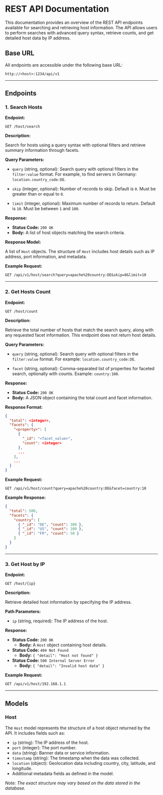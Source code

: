 # REST API Documentation

This documentation provides an overview of the REST API endpoints available for searching and retrieving host information.
The API allows users to perform searches with advanced query syntax, retrieve counts, and get detailed host data by IP address.

## Base URL

All endpoints are accessible under the following base URL:

```
http://<host>:1234/api/v1
```

---

## Endpoints

### 1. Search Hosts

**Endpoint:**

```
GET /host/search
```

**Description:**

Search for hosts using a query syntax with optional filters and retrieve summary information through facets.

**Query Parameters:**

- `query` (string, optional): Search query with optional filters in the `filter:value` format. For example, to find servers in Germany: `location.country_code:DE`.

- `skip` (integer, optional): Number of records to skip. Default is `0`. Must be greater than or equal to `0`.

- `limit` (integer, optional): Maximum number of records to return. Default is `10`. Must be between `1` and `100`.

**Response:**

- **Status Code:** `200 OK`
- **Body:** A list of host objects matching the search criteria.

**Response Model:**

A list of `Host` objects. The structure of `Host` includes host details such as IP address, port information, and metadata.

**Example Request:**

```
GET /api/v1/host/search?query=apache%20country:DE&skip=0&limit=10
```

---

### 2. Get Hosts Count

**Endpoint:**

```
GET /host/count
```

**Description:**

Retrieve the total number of hosts that match the search query, along with any requested facet information. This endpoint does not return host details.

**Query Parameters:**

- `query` (string, optional): Search query with optional filters in the `filter:value` format. For example: `location.country_code:DE`.

- `facet` (string, optional): Comma-separated list of properties for faceted search, optionally with counts. Example: `country:100`.

**Response:**

- **Status Code:** `200 OK`
- **Body:** A JSON object containing the total count and facet information.

**Response Format:**

```json
{
  "total": <integer>,
  "facets": {
    "<property>": [
      {
        "_id": "<facet_value>",
        "count": <integer>
      },
      ...
    ],
    ...
  }
}
```

**Example Request:**

```
GET /api/v1/host/count?query=apache%20country:DE&facet=country:10
```

**Example Response:**

```json
{
  "total": 500,
  "facets": {
    "country": [
      { "_id": "DE", "count": 300 },
      { "_id": "US", "count": 100 },
      { "_id": "FR", "count": 50 }
    ]
  }
}
```

---

### 3. Get Host by IP

**Endpoint:**

```
GET /host/{ip}
```

**Description:**

Retrieve detailed host information by specifying the IP address.

**Path Parameters:**

- `ip` (string, required): The IP address of the host.

**Response:**

- **Status Code:** `200 OK`
  - **Body:** A `Host` object containing host details.
- **Status Code:** `404 Not Found`
  - **Body:** `{ "detail": "Host not found" }`
- **Status Code:** `500 Internal Server Error`
  - **Body:** `{ "detail": "Invalid host data" }`

**Example Request:**

```
GET /api/v1/host/192.168.1.1
```

---

## Models

### Host

The `Host` model represents the structure of a host object returned by the API. It includes fields such as:

- `ip` (string): The IP address of the host.
- `port` (integer): The port number.
- `data` (string): Banner data or service information.
- `timestamp` (string): The timestamp when the data was collected.
- `location` (object): Geolocation data including country, city, latitude, and longitude.
- Additional metadata fields as defined in the model.

_Note: The exact structure may vary based on the data stored in the database._
